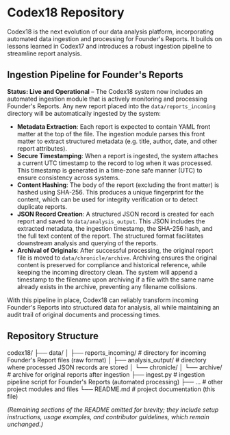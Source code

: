# Codex18 Repository

Codex18 is the next evolution of our data analysis platform, incorporating automated data ingestion and processing for Founder's Reports. It builds on lessons learned in Codex17 and introduces a robust ingestion pipeline to streamline report analysis.

## Ingestion Pipeline for Founder's Reports

**Status: Live and Operational** – The Codex18 system now includes an automated ingestion module that is actively monitoring and processing Founder's Reports. Any new report placed into the `data/reports_incoming` directory will be automatically ingested by the system:

- **Metadata Extraction**: Each report is expected to contain YAML front matter at the top of the file. The ingestion module parses this front matter to extract structured metadata (e.g. title, author, date, and other report attributes).  
- **Secure Timestamping**: When a report is ingested, the system attaches a current UTC timestamp to the record to log when it was processed. This timestamp is generated in a time-zone safe manner (UTC) to ensure consistency across systems.  
- **Content Hashing**: The body of the report (excluding the front matter) is hashed using SHA-256. This produces a unique fingerprint for the content, which can be used for integrity verification or to detect duplicate reports.  
- **JSON Record Creation**: A structured JSON record is created for each report and saved to `data/analysis_output`. This JSON includes the extracted metadata, the ingestion timestamp, the SHA-256 hash, and the full text content of the report. The structured format facilitates downstream analysis and querying of the reports.  
- **Archival of Originals**: After successful processing, the original report file is moved to `data/chronicle/archive`. Archiving ensures the original content is preserved for compliance and historical reference, while keeping the incoming directory clean. The system will append a timestamp to the filename upon archiving if a file with the same name already exists in the archive, preventing any filename collisions.  

With this pipeline in place, Codex18 can reliably transform incoming Founder's Reports into structured data for analysis, all while maintaining an audit trail of original documents and processing times.

## Repository Structure
codex18/
├── data/
│   ├── reports_incoming/ # directory for incoming Founder's Report files (raw format)
│   ├── analysis_output/  # directory where processed JSON records are stored
│   └── chronicle/
│       └── archive/      # archive for original reports after ingestion
├── ingest.py             # ingestion pipeline script for Founder's Reports (automated processing)
├── ...                   # other project modules and files
└── README.md             # project documentation (this file)
 
*(Remaining sections of the README omitted for brevity; they include setup instructions, usage examples, and contributor guidelines, which remain unchanged.)*
